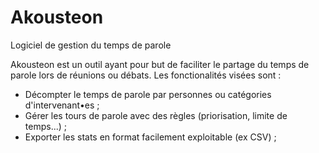 # Akousteon
Logiciel de gestion du temps de parole


Akousteon est un outil ayant pour but de faciliter le partage du temps de parole lors de réunions ou débats.
Les fonctionalités visées sont :
- Décompter le temps de parole par personnes ou catégories d'intervenant•es ;
- Gérer les tours de parole avec des règles (priorisation, limite de temps...) ;
- Exporter les stats en format facilement exploitable (ex CSV) ;
